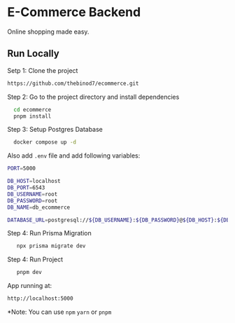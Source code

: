 # E-Commerce Backend

Online shopping made easy.

## Run Locally

Setp 1: Clone the project

```bash
https://github.com/thebinod7/ecommerce.git
```

Step 2: Go to the project directory and install dependencies

```bash
  cd ecommerce
  pnpm install
```

Step 3: Setup Postgres Database

```bash
  docker compose up -d
```

Also add `.env` file and add following variables:

```bash
PORT=5000

DB_HOST=localhost
DB_PORT=6543
DB_USERNAME=root
DB_PASSWORD=root
DB_NAME=db_ecommerce

DATABASE_URL=postgresql://${DB_USERNAME}:${DB_PASSWORD}@${DB_HOST}:${DB_PORT}/${DB_NAME}?schema=public

```

Step 4: Run Prisma Migration

```bash
   npx prisma migrate dev
```

Step 4: Run Project

```bash
   pnpm dev
```

App running at:

```bash
http://localhost:5000
```

\*Note: You can use `npm` `yarn` or `pnpm`
